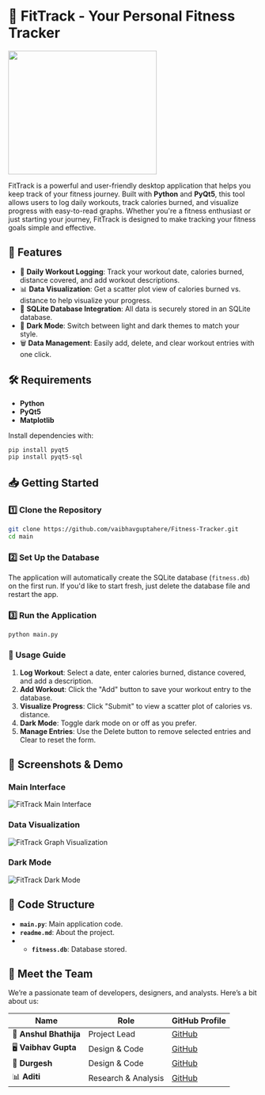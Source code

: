
# 💪 FitTrack - Your Personal Fitness Tracker

<img src="https://i.postimg.cc/4x2hjbBZ/LOGO-for-a-fitness-tracker-application-built-using-Python.jpg" width="300" height="250"/>
 <!-- Replace with your logo if you have one -->

FitTrack is a powerful and user-friendly desktop application that helps you keep track of your fitness journey. Built with **Python** and **PyQt5**, this tool allows users to log daily workouts, track calories burned, and visualize progress with easy-to-read graphs. Whether you're a fitness enthusiast or just starting your journey, FitTrack is designed to make tracking your fitness goals simple and effective.


## 🚀 Features

- 📅 **Daily Workout Logging**: Track your workout date, calories burned, distance covered, and add workout descriptions.
- 📊 **Data Visualization**: Get a scatter plot view of calories burned vs. distance to help visualize your progress.
- 💾 **SQLite Database Integration**: All data is securely stored in an SQLite database.
- 🌙 **Dark Mode**: Switch between light and dark themes to match your style.
- 🗑️ **Data Management**: Easily add, delete, and clear workout entries with one click.

## 🛠️ Requirements

- **Python**
- **PyQt5**
- **Matplotlib**

Install dependencies with:
```bash
pip install pyqt5
pip install pyqt5-sql
```

## 📥 Getting Started

### 1️⃣ Clone the Repository
```bash
git clone https://github.com/vaibhavguptahere/Fitness-Tracker.git
cd main
```

### 2️⃣ Set Up the Database
The application will automatically create the SQLite database (`fitness.db`) on the first run. If you'd like to start fresh, just delete the database file and restart the app.

### 3️⃣ Run the Application
```bash
python main.py
```

### 🏃 Usage Guide

1. **Log Workout**: Select a date, enter calories burned, distance covered, and add a description.
2. **Add Workout**: Click the "Add" button to save your workout entry to the database.
3. **Visualize Progress**: Click "Submit" to view a scatter plot of calories vs. distance.
4. **Dark Mode**: Toggle dark mode on or off as you prefer.
5. **Manage Entries**: Use the Delete button to remove selected entries and Clear to reset the form.

## 📸 Screenshots & Demo

### Main Interface
![FitTrack Main Interface](https://i.postimg.cc/cCm858Xn/Screenshot-2024-11-10-190906.png) <!-- Replace with actual screenshot of your app -->

### Data Visualization
![FitTrack Graph Visualization](https://i.postimg.cc/cH7Krnqb/Screenshot-2024-11-10-191257.png) <!-- Replace with actual screenshot of the graph -->

### Dark Mode
![FitTrack Dark Mode](https://i.postimg.cc/T3kJ3BjD/Screenshot-2024-11-10-191317.png) <!-- Replace with dark mode screenshot -->

## 📂 Code Structure

- **`main.py`**: Main application code.
- **`readme.md`**: About the project.
- - **`fitness.db`**: Database stored.

## 👥 Meet the Team

We’re a passionate team of developers, designers, and analysts. Here’s a bit about us:

| Name         | Role                  | GitHub Profile                           |
|--------------|-----------------------|------------------------------------------|
| 🚀 **Anshul Bhathija**     | Project Lead           | [GitHub](https://www.linkedin.com/in/anshul-bhathija-8229b0301/) |
| 🖥️ **Vaibhav Gupta**     | Design & Code      | [GitHub](https://www.linkedin.com/in/vaibhavguptahere-/) |
| 🎨 **Durgesh**     | Design & Code    | [GitHub](https://github.com/member3) |
| 📊 **Aditi**     | Research & Analysis         | [GitHub](https://github.com/member4) |




